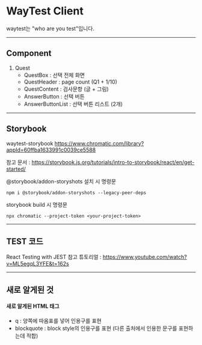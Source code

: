 # WayTest Client

waytest는 "who are you test"입니다.

---

## Component

1. Quest
   -  QuestBox : 선택 전체 화면
   -  QuestHeader : page count (Q1 + 1/10)
   -  QuestContent : 검사문항 (글 + 그림)
   -  AnswerButton : 선택 버튼
   -  AnswerButtonList : 선택 버튼 리스트 (2개)

---

## Storybook

waytest-storybook https://www.chromatic.com/library?appId=60ffba1633991c0039ce5588

참고 문서 : https://storybook.js.org/tutorials/intro-to-storybook/react/en/get-started/

@storybook/addon-storyshots 설치 시 명령문

```
npm i @storybook/addon-storyshots --legacy-peer-deps
```

storybook build 시 명령문

```
npx chromatic --project-token <your-project-token>
```

---

## TEST 코드

React Testing with JEST
참고 튜토리얼 : https://www.youtube.com/watch?v=ML5egqL3YFE&t=162s

---

## 새로 알게된 것

#### 새로 알게된 HTML 태그

-  q : 양쪽에 따옴표를 넣어 인용구를 표현
-  blockquote : block style의 인용구를 표현 (다른 출처에서 인용한 문구를 표현하는데 적합)
